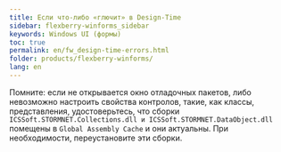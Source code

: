 ```yaml
---
title: Если что-либо «глючит» в Design-Time
sidebar: flexberry-winforms_sidebar
keywords: Windows UI (формы)
toc: true
permalink: en/fw_design-time-errors.html
folder: products/flexberry-winforms/
lang: en
---
```


Помните: если не открывается окно отладочных пакетов, либо невозможно настроить свойства контролов, такие, как классы, представления, удостоверьтесь, что сборки `ICSSoft.STORMNET.Collections.dll и ICSSoft.STORMNET.DataObject.dll` помещены в `Global Assembly Cache` и они актуальны. При необходимости, переустановите эти сборки.